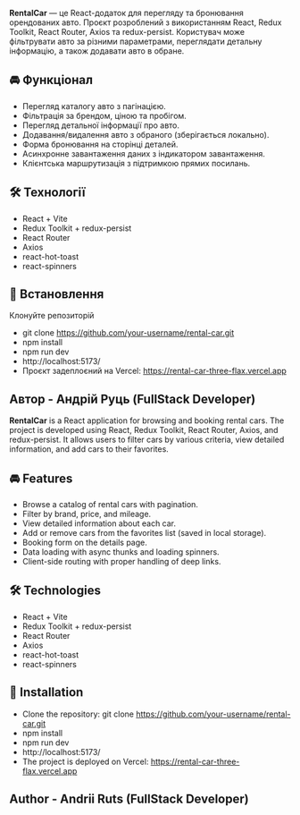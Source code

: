 **RentalCar** — це React-додаток для перегляду та бронювання орендованих авто. Проєкт розроблений з використанням React, Redux Toolkit, React Router, Axios та redux-persist. Користувач може фільтрувати авто за різними параметрами, переглядати детальну інформацію, а також додавати авто в обране.

## 🚘 Функціонал

- Перегляд каталогу авто з пагінацією.
- Фільтрація за брендом, ціною та пробігом.
- Перегляд детальної інформації про авто.
- Додавання/видалення авто з обраного (зберігається локально).
- Форма бронювання на сторінці деталей.
- Асинхронне завантаження даних з індикатором завантаження.
- Клієнтська маршрутизація з підтримкою прямих посилань.

## 🛠 Технології

- React + Vite
- Redux Toolkit + redux-persist
- React Router
- Axios
- react-hot-toast
- react-spinners

## 🚀 Встановлення

Клонуйте репозиторій

- git clone https://github.com/your-username/rental-car.git
- npm install
- npm run dev
- http://localhost:5173/
- Проєкт задеплоєний на Vercel: https://rental-car-three-flax.vercel.app

## Автор - Андрій Руць (FullStack Developer)

**RentalCar** is a React application for browsing and booking rental cars. The project is developed using React, Redux Toolkit, React Router, Axios, and redux-persist. It allows users to filter cars by various criteria, view detailed information, and add cars to their favorites.

## 🚘 Features

- Browse a catalog of rental cars with pagination.
- Filter by brand, price, and mileage.
- View detailed information about each car.
- Add or remove cars from the favorites list (saved in local storage).
- Booking form on the details page.
- Data loading with async thunks and loading spinners.
- Client-side routing with proper handling of deep links.

## 🛠 Technologies

- React + Vite
- Redux Toolkit + redux-persist
- React Router
- Axios
- react-hot-toast
- react-spinners

## 🚀 Installation

- Clone the repository:
  git clone https://github.com/your-username/rental-car.git
- npm install
- npm run dev
- http://localhost:5173/
- The project is deployed on Vercel: https://rental-car-three-flax.vercel.app

## Author - Andrii Ruts (FullStack Developer)
